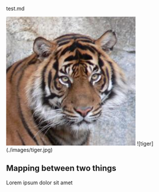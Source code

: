 test.md


<img src="./images/tiger.jpg" width="350" alt="tiger"/>
![tiger](./images/tiger.jpg)

## Mapping between two things

Lorem ipsum dolor sit amet
